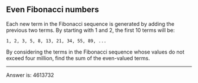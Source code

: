 Even Fibonacci numbers
----

Each new term in the Fibonacci sequence is generated by adding the previous 
two terms. By starting with 1 and 2, the first 10 terms will be:
```
1, 2, 3, 5, 8, 13, 21, 34, 55, 89, ...
```
By considering the terms in the Fibonacci sequence whose values do not exceed 
four million, find the sum of the even-valued terms.


-----
Answer is: 4613732
